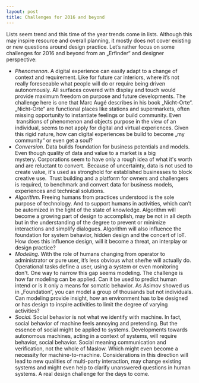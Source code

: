 ```yaml
---
layout: post
title: Challenges for 2016 and beyond
---
```


Lists seem trend and this time of the year trends come in lists. Although this may inspire resource and overall planning, it mostly does not cover existing or new questions around design practice. Let’s rather focus on some challenges for 2016 and beyond from an „Erfinder“ and designer perspective: 

- _Phenomenon_. A digital experience can easily adapt to a change of context and requirement. Like for future car interiors, where it’s not really foreseeable what people will do or require being driven autonomously. All surfaces covered with display and touch would provide maximum freedom on purpose and future developments. The challenge here is one that Marc Augé describes in his book „Nicht-Orte“. „Nicht-Orte“ are functional places like stations and supermarkets, often missing opportunity to instantiate feelings or build community. Even  transitions of phenomenon and objects purpose in the view of an individual, seems to not apply for digital and virtual experiences. Given this rigid nature, how can digital experiences be build to become „my community“ or even get a soul?
- _Conversion_. Data builds foundation for business potentials and models. Even though quality of data and value to a market is a big mystery. Corporations seem to have only a rough idea of what it's worth and are reluctant to convert.  Because of uncertainty, data is not used to create value, it's used as stronghold for established businesses to block creative use.  Trust building and a platform for owners and challengers is required, to benchmark and convert data for business models, experiences and technical solutions. 
- _Algorithm_. Freeing humans from practices understood is the sole purpose of technology. And to support humans in activities, which can’t be automized in the light of the state of knowledge. Algorithm will become a growing part of design to accomplish, may be not in all depth but in the understanding of the degree to prevent or minimize interactions and simplify dialogues. Algorithm will also influence the foundation for system behavior, hidden design and the concert of IoT. How does this influence design, will it become a threat, an interplay or design practice?  
- _Modeling._ With the role of humans changing from operator to administrator or pure user, it’s less obvious what she/he will actually do. Operational tasks define a user, using a system or even monitoring don't. One way to narrow this gap seems modeling. The challenge is how far modeling can be applied. Can it be used to predict human intend or is it only a means for somatic behavior. As Asimov showed us in „Foundation“, you can model a group of thousands but not individuals. Can modeling provide insight, how an environment has to be designed or has design to inspire activities to limit the degree of varying activities? 
- _Social._ Social behavior is not what we identify with machine. In fact, social behavior of machine feels annoying and pretending. But the essence of social might be applied to systems. Developments towards autonomous machines, acting in a context of systems, will require behavior, social behavior. Social meaning communication and verification, not the whole of Maslow. Which might even become a necessity for machine-to-machine. Considerations in this direction will lead to new qualities of multi-party interaction, may change existing systems and might even help to clarify unanswered questions in human systems. A real design challenge for the days to come.